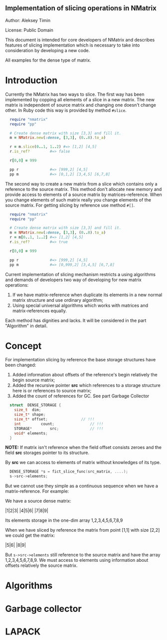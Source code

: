 Implementation of slicing operations in NMatrix
--------------------------------------------------

Author: Aleksey Timin

License: Public Domain

This document is intended for core developers of NMatrix and describes features of slicing implementation which is necessary to take into consideration by developing a new code. 

All examples for the dense type of matrix.


Introduction
=================================================
Currently the NMatrix has two ways to slice. The first way has been implemented by copping all elements of a slice in a new matrix. The new matrix is independent of source matrix and changing one doesn't change other. In Ruby code this way is provided by method `#slice`.

```Ruby
  require "nmatrix"
  require "pp"

  # Create dense matrix with size [3,3] and fill it.
  m = NMatrix.new(:dense, [3,3], (0..8).to_a)

  r = m.slice(0..1, 1..2) #=> [1,2] [4,5]
  r.is_ref?         #=> false

  r[0,0] = 999    

  pp r              #=> [999,2] [4,5]
  pp m              #=> [0,1,2] [3,4,5] [6,7,8]
```

The second way to create a new matrix from a slice which contains only a reference to the source matrix. This method don't allocate new memory and provide access to elements of a source matrix by matrices-reference. When you change elements of such matrix really you change elements of the source matrix. For getting slicing by reference use method `#[]`. 

```Ruby
  require "nmatrix"
  require "pp"

  # Create dense matrix with size [3,3] and fill it.
  m = NMatrix.new(:dense, [3,3], (0..8).to_a) 
  r = m[0..1, 1..2] #=> [1,2] [4,5]
  r.is_ref?         #=> true

  r[0,0] = 999    

  pp r              #=> [999,2] [4,5]
  pp m              #=> [0,999,2] [3,4,5] [6,7,8]
```

Current implementation of slicing mechanism restricts a using algorithms and demands of developers two way of developing for new matrix operations:

1. If we have matrix-reference when duplicate its elements in a new normal matrix structure and use ordinary algorithm;
2. Using special universal algorithms which works with matrices and matrix-references equally.

Each method has dignities and lacks. It will be considered in the part "Algorithm" in detail. 

Concept
=================================================

For implementation slicing by reference the base storage structures have been changed:

1. Added information about offsets of the reference's begin relatively the begin source matrix;
2. Added the recursive pointer **src** which references to a storage structure here is or references to source matrix;
3. Added the count of references for GC. See part Garbage Collector

```C
  struct  DENSE_STORAGE {
    size_t  dim;                     
    size_t* shape;                   
    size_t* offset;               // !!!
    int			count;                // !!!
    STORAGE*		src;              // !!!
    void* elements;
  }
```

**NOTE:** If matrix isn't reference when the field offset consists zeroes and the field **src** storages pointer to its structure.


By **src** we can access to elements of matrix without knowledges of its type.

```C
  DENSE_STORAGE *s = fict_slice_func(src_matrix, ....);
  s->src->elements;
```

But we cannot use they simple as a continuous sequence when we have a matrix-reference. For example:

We have a source dense matrix:

|1|2|3|
|4|5|6|
|7|8|9|

Its elements storage in the one-dim array 1,2,3,4,5,6,7,8,9

When we have sliced by reference the matrix from point [1,1] with size [2,2] we could get the matrix:

|5|6|
|8|9|

But `s->src->elements` still reference to the source matrix and have the array 1,2,3,4,5,6,7,8,9. We must access to elements using information about offsets relatively the source matrix.

Algorithms
=================================================

Garbage collector
=================================================

LAPACK
=================================================

